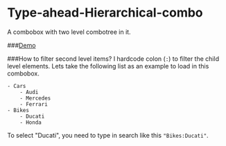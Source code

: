 # Type-ahead-Hierarchical-combo

A combobox with two level combotree in it.

###[Demo](https://rawgit.com/kamlekar/Type-ahead-Hierarchical-combo/master/index.html)

###How to filter second level items?
I hardcode colon (`:`) to filter the child level elements. Lets take the following list as an example to load in this combobox.

    - Cars
        - Audi
        - Mercedes
        - Ferrari
    - Bikes
        - Ducati
        - Honda

To select "Ducati", you need to type in search like this `"Bikes:Ducati"`.
